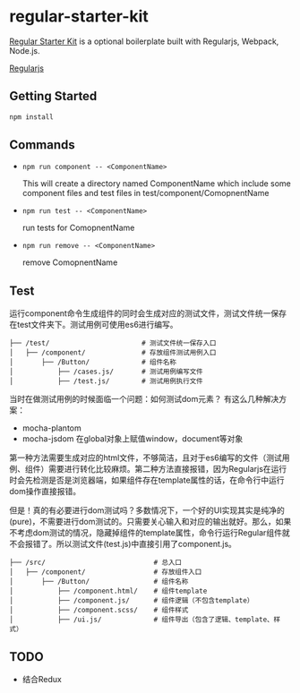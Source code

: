 # regular-starter-kit

[Regular Starter Kit](https://github.com/JJVvV/regular-starter-kit) is a optional boilerplate built with Regularjs, Webpack, Node.js.

[Regularjs](https://github.com/regularjs/regular)

## Getting Started

```bash
npm install
```

## Commands

* `npm run component -- <ComponentName>`
    
    This will create a directory named ComponentName which include some component files and test files in test/component/ComopnentName

* `npm run test -- <ComponentName>`

    run tests for ComopnentName

* `npm run remove -- <ComponentName>`

    remove ComopnentName

## Test

运行component命令生成组件的同时会生成对应的测试文件，测试文件统一保存在test文件夹下。测试用例可使用es6进行编写。

```
├── /test/                       # 测试文件统一保存入口
│   ├── /component/              # 存放组件测试用例入口
│       ├── /Button/             # 组件名称
│           ├── /cases.js/       # 测试用例编写文件
│           ├── /test.js/        # 测试用例执行文件
```

当时在做测试用例的时候面临一个问题：如何测试dom元素？
有这么几种解决方案：

* mocha-plantom 
* mocha-jsdom 在global对象上赋值window，document等对象

第一种方法需要生成对应的html文件，不够简洁，且对于es6编写的文件（测试用例、组件）需要进行转化比较麻烦。第二种方法直接报错，因为Regularjs在运行时会先检测是否是浏览器端，如果组件存在template属性的话，在命令行中运行dom操作直接报错。

但是！真的有必要进行dom测试吗？多数情况下，一个好的UI实现其实是纯净的(pure)，不需要进行dom测试的。只需要关心输入和对应的输出就好。那么，如果不考虑dom测试的情况，隐藏掉组件的template属性，命令行运行Regular组件就不会报错了。所以测试文件(test.js)中直接引用了component.js。

```
├── /src/                           # 总入口
│   ├── /component/                 # 存放组件入口
│       ├── /Button/                # 组件名称
│           ├── /component.html/    # 组件template
│           ├── /component.js/      # 组件逻辑（不包含template）
│           ├── /component.scss/    # 组件样式
│           ├── /ui.js/             # 组件导出（包含了逻辑、template、样式）

```


## TODO

* 结合Redux